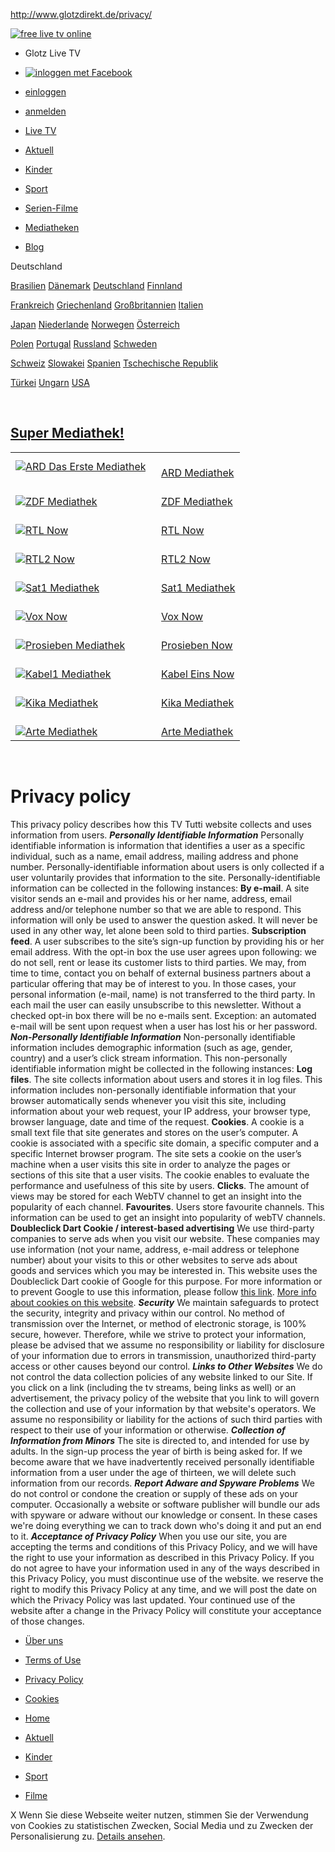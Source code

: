 http://www.glotzdirekt.de/privacy/

<a href="" class="a2a_button_facebook"></a> <a href="" class="a2a_button_twitter"></a> <a href="" class="a2a_button_google_plus"></a> <a href="http://www.addtoany.com/share_save" class="a2a_dd"></a>

[![free live tv online](http://static.streamsites.eu/data/websitelogos/2_logo_live.png)](/)

-   <span>Glotz Live TV</span>

-   [![inloggen met Facebook](http://static.streamsites.eu/img/icons/facebooklogo.png)](/login/)
-   [einloggen](/login/)
-   [anmelden](/register/)

-   [Live TV](/)
-   [Aktuell](/category/news/)
-   [Kinder](/category/entertainment/)
-   [Sport](/category/sports/)
-   [Serien-Filme](/category/video/)
-   [Mediatheken](http://supermediathek.de)
-   [Blog](http://blog.glotzdirekt.de)

<span>Deutschland</span>

<a href="/country/20/" class="br"><span>Brasilien</span></a> <a href="/country/26/" class="dk"><span>Dänemark</span></a> <a href="/country/15/" class="de"><span>Deutschland</span></a> <a href="/country/30/" class="fi"><span>Finnland</span></a>

<a href="/country/7/" class="fr"><span>Frankreich</span></a> <a href="/country/31/" class="gr"><span>Griechenland</span></a> <a href="/country/3/" class="gb"><span>Großbritannien</span></a> <a href="/country/18/" class="it"><span>Italien</span></a>

<a href="/country/32/" class="jp"><span>Japan</span></a> <a href="/country/1/" class="nl"><span>Niederlande</span></a> <a href="/country/29/" class="no"><span>Norwegen</span></a> <a href="/country/16/" class="at"><span>Österreich</span></a>

<a href="/country/24/" class="pl"><span>Polen</span></a> <a href="/country/19/" class="pt"><span>Portugal</span></a> <a href="/country/23/" class="ru"><span>Russland</span></a> <a href="/country/28/" class="se"><span>Schweden</span></a>

<a href="/country/17/" class="ch"><span>Schweiz</span></a> <a href="/country/38/" class="sk"><span>Slowakei</span></a> <a href="/country/6/" class="es"><span>Spanien</span></a> <a href="/country/25/" class="cz"><span>Tschechische Republik</span></a>

<a href="/country/33/" class="tr"><span>Türkei</span></a> <a href="/country/34/" class="hu"><span>Ungarn</span></a> <a href="/country/4/" class="us"><span>USA</span></a>

 

[Super Mediathek!](http://supermediathek.de)
--------------------------------------------

<table>
<tbody>
<tr class="odd">
<td><a href="http://supermediathek.de/fernsehsender/das-erste"><img src="/data/upload/images/logoos/de/ard.png" title="ARD Das Erste Mediathek" alt="ARD Das Erste Mediathek" /></a></td>
<td><br />
  <a href="http://supermediathek.de/fernsehsender/das-erste">ARD Mediathek</a></td>
</tr>
<tr class="even">
<td><br />
<a href="http://supermediathek.de/fernsehsender/zdf"><img src="/data/upload/images/logoos/de/zdf.png" title="ZDF Mediathek" alt="ZDF Mediathek" /></a></td>
<td><br />
  <a href="http://supermediathek.de/fernsehsender/zdf">ZDF Mediathek</a></td>
</tr>
<tr class="odd">
<td><br />
<a href="http://supermediathek.de/fernsehsender/rtl"><img src="/data/upload/images/logoos/de/rtl.png" title="RTL Now - RTL Mediathek" alt="RTL Now" /></a></td>
<td><br />
  <a href="http://supermediathek.de/fernsehsender/rtl">RTL Now</a></td>
</tr>
<tr class="even">
<td><br />
<a href="http://supermediathek.de/fernsehsender/rtl-2"><img src="/data/upload/images/logoos/de/rtl2.png" title="RTL2 Now" alt="RTL2 Now" /></a></td>
<td><br />
  <a href="http://supermediathek.de/fernsehsender/rtl-2">RTL2 Now</a></td>
</tr>
<tr class="odd">
<td><br />
<a href="http://supermediathek.de/fernsehsender/sat-1"><img src="/data/upload/images/logoos/de/sat1.png" title="Sat1 Mediathek" alt="Sat1 Mediathek" /></a></td>
<td><br />
  <a href="http://supermediathek.de/fernsehsender/sat-1">Sat1 Mediathek</a></td>
</tr>
<tr class="even">
<td><br />
<a href="http://supermediathek.de/fernsehsender/vox"><img src="/data/upload/images/logoos/de/vox.png" title="Vox Now" alt="Vox Now" /></a></td>
<td><br />
  <a href="http://supermediathek.de/fernsehsender/vox">Vox Now</a></td>
</tr>
<tr class="odd">
<td><br />
<a href="http://supermediathek.de/fernsehsender/prosieben"><img src="/data/upload/images/logoos/de/pro7.png" title="Prosieben Mediathek" alt="Prosieben Mediathek" /></a></td>
<td><br />
  <a href="http://supermediathek.de/fernsehsender/prosieben">Prosieben Now</a></td>
</tr>
<tr class="even">
<td><br />
<a href="http://supermediathek.de/fernsehsender/kabel-eins"><img src="/data/upload/images/logoos/de/kabel1.png" title="Kabel Eins Now" alt="Kabel1 Mediathek" /></a></td>
<td><br />
  <a href="http://supermediathek.de/fernsehsender/kabel-eins">Kabel Eins Now</a></td>
</tr>
<tr class="odd">
<td><br />
<a href="http://supermediathek.de/fernsehsender/kika"><img src="/data/upload/images/logoos/de/kika.png" title="Kika Mediathek" alt="Kika Mediathek" /></a></td>
<td><br />
  <a href="http://supermediathek.de/fernsehsender/kika">Kika Mediathek</a></td>
</tr>
<tr class="even">
<td><br />
<a href="http://supermediathek.de/fernsehsender/arte"><img src="/data/upload/images/logoos/de/arte.png" title="Arte Mediathek" alt="Arte Mediathek" /></a></td>
<td><br />
  <a href="http://supermediathek.de/fernsehsender/arte">Arte Mediathek</a></td>
</tr>
</tbody>
</table>

 

Privacy policy
==============

This privacy policy describes how this TV Tutti website collects and uses information from users.
***Personally Identifiable Information***
Personally identifiable information is information that identifies a user as a specific individual, such as a name, email address, mailing address and phone number. Personally-identifiable information about users is only collected if a user voluntarily provides that information to the site. Personally-identifiable information can be collected in the following instances:
**By e-mail**. A site visitor sends an e-mail and provides his or her name, address, email address and/or telephone number so that we are able to respond. This information will only be used to answer the question asked. It will never be used in any other way, let alone been sold to third parties.
**Subscription feed**. A user subscribes to the site’s sign-up function by providing his or her email address. With the opt-in box the use user agrees upon following: we do not sell, rent or lease its customer lists to third parties. We may, from time to time, contact you on behalf of external business partners about a particular offering that may be of interest to you. In those cases, your personal information (e-mail, name) is not transferred to the third party. In each mail the user can easily unsubscribe to this newsletter. Without a checked opt-in box there will be no e-mails sent. Exception: an automated e-mail will be sent upon request when a user has lost his or her password.
***Non-Personally Identifiable Information***
Non-personally identifiable information includes demographic information (such as age, gender, country) and a user’s click stream information. This non-personally identifiable information might be collected in the following instances:
**Log files**. The site collects information about users and stores it in log files. This information includes non-personally identifiable information that your browser automatically sends whenever you visit this site, including information about your web request, your IP address, your browser type, browser language, date and time of the request.
**Cookies**. A cookie is a small text file that site generates and stores on the user’s computer. A cookie is associated with a specific site domain, a specific computer and a specific Internet browser program. The site sets a cookie on the user’s machine when a user visits this site in order to analyze the pages or sections of this site that a user visits. The cookie enables to evaluate the performance and usefulness of this site by users.
**Clicks**. The amount of views may be stored for each WebTV channel to get an insight into the popularity of each channel.
**Favourites**. Users store favourite channels. This information can be used to get an insight into popularity of webTV channels.
**Doubleclick Dart Cookie / interest-based advertising**
We use third-party companies to serve ads when you visit our website. These companies may use information (not your name, address, e-mail address or telephone number) about your visits to this or other websites to serve ads about goods and services which you may be interested in. This website uses the Doubleclick Dart cookie of Google for this purpose. For more information or to prevent Google to use this information, please follow [this link](http://www.google.com/privacy_ads.html).
[More info about cookies on this website](/cookies).
***Security***
We maintain safeguards to protect the security, integrity and privacy within our control. No method of transmission over the Internet, or method of electronic storage, is 100% secure, however. Therefore, while we strive to protect your information, please be advised that we assume no responsibility or liability for disclosure of your information due to errors in transmission, unauthorized third-party access or other causes beyond our control.
***Links to Other Websites***
We do not control the data collection policies of any website linked to our Site. If you click on a link (including the tv streams, being links as well) or an advertisement, the privacy policy of the website that you link to will govern the collection and use of your information by that website's operators. We assume no responsibility or liability for the actions of such third parties with respect to their use of your information or otherwise.
***Collection of Information from Minors***
The site is directed to, and intended for use by adults. In the sign-up process the year of birth is being asked for. If we become aware that we have inadvertently received personally identifiable information from a user under the age of thirteen, we will delete such information from our records.
***Report Adware and Spyware Problems***
We do not control or condone the creation or supply of these ads on your computer. Occasionally a website or software publisher will bundle our ads with spyware or adware without our knowledge or consent. In these cases we're doing everything we can to track down who's doing it and put an end to it.
***Acceptance of Privacy Policy***
When you use our site, you are accepting the terms and conditions of this Privacy Policy, and we will have the right to use your information as described in this Privacy Policy. If you do not agree to have your information used in any of the ways described in this Privacy Policy, you must discontinue use of the website. we reserve the right to modify this Privacy Policy at any time, and we will post the date on which the Privacy Policy was last updated. Your continued use of the website after a change in the Privacy Policy will constitute your acceptance of those changes.

-   [Über uns](/aboutus/)
-   [Terms of Use](/termsofuse/)
-   [Privacy Policy](/privacy/)
-   [Cookies](/Cookies/)

-   [Home](/)
-   [Aktuell](/category/news/)
-   [Kinder](/category/entertainment/)
-   [Sport](/category/sports/)
-   [Filme](/category/video/)

<span>X</span>
Wenn Sie diese Webseite weiter nutzen, stimmen Sie der Verwendung von Cookies zu statistischen Zwecken, Social Media und zu Zwecken der Personalisierung zu. [Details ansehen](/cookies/).


